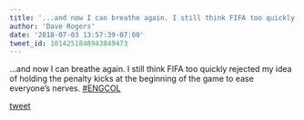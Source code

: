 ```yaml
---
title: '...and now I can breathe again. I still think FIFA too quickly rejected my...'
author: 'Dave Rogers'
date: '2018-07-03 13:57:39-07:00'
tweet_id: 1014251848943849473
---
```

...and now I can breathe again. I still think FIFA too quickly rejected my idea of holding the penalty kicks at the beginning of the game to ease everyone’s nerves. [#ENGCOL](https://twitter.com/hashtag/engcol)

[tweet](https://twitter.com/yukondude/status/1014251848943849473)